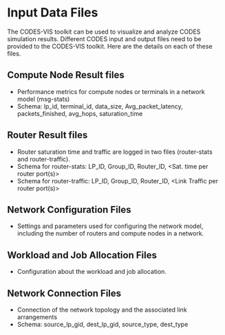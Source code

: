 # Input Data Files

The CODES-VIS toolkit can be used to visualize and analyze CODES simulation results. 
Different CODES input and output files need to be provided to the CODES-VIS toolkit. Here are the details on each of these files.

## Compute Node Result files
* Performance metrics for compute nodes or terminals in a network model (msg-stats)
* Schema: lp_id, terminal_id, data_size, Avg_packet_latency, packets_finished, avg_hops, saturation_time


## Router Result files
* Router saturation time and traffic are logged in two files (router-stats and router-traffic). 
* Schema for router-stats: LP_ID, Group_ID, Router_ID, <Sat. time per router port(s)>
* Schema for router-traffic: LP_ID, Group_ID, Router_ID, <Link Traffic per router port(s)>

## Network Configuration Files
* Settings and parameters used for configuring the network model, including the number of routers and compute nodes in a network.  

## Workload and Job Allocation Files
* Configuration about the workload and job allocation.  

## Network Connection Files
* Connection of the network topology and the associated link arrangements
* Schema: source_lp_gid, dest_lp_gid, source_type, dest_type